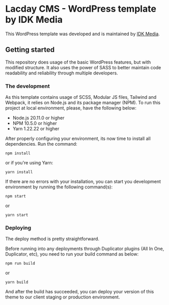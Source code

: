 # Lacday CMS - WordPress template by IDK Media

This WordPress template was developed and is maintained by <a href="https://idkmedia.co/" target="_blank">IDK Media</a>.

## Getting started

This repository does usage of the basic WordPress features, but with modified structure. It also uses the power of SASS to better maintain code readability and reliability through multiple developers.

### The development

As this template contains usage of SCSS, Modular JS files, Tailwind and Webpack, it relies on Node.js and its package manager (NPM). To run this project at local environment, please, have the following below:

* Node.js 20.11.0 or higher
* NPM 10.5.0 or higher
* Yarn 1.22.22 or higher

After properly configuring your environment, its now time to install all dependencies. Run the command:

```
npm install
```

or if you're using Yarn:

```
yarn install
```

If there are no errors with your installation, you can start you development environment by running the following command(s):

```
npm start
```

or

```
yarn start
```

### Deploying

The deploy method is pretty straightforward.

Before running into any deployments through Duplicator plugins (All In One, Duplicator, etc), you need to run your build command as below:

```
npm run build
```

or 

```
yarn build
```

And after the build has succeeded, you can deploy your version of this theme to our client staging or production environment.